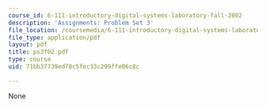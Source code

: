 ```yaml
---
course_id: 6-111-introductory-digital-systems-laboratory-fall-2002
description: 'Assignments: Problem Set 3'
file_location: /coursemedia/6-111-introductory-digital-systems-laboratory-fall-2002/71bb37739ed78c5fec33c299ffe06c8c_ps3f02.pdf
file_type: application/pdf
layout: pdf
title: ps3f02.pdf
type: course
uid: 71bb37739ed78c5fec33c299ffe06c8c

---
```

None